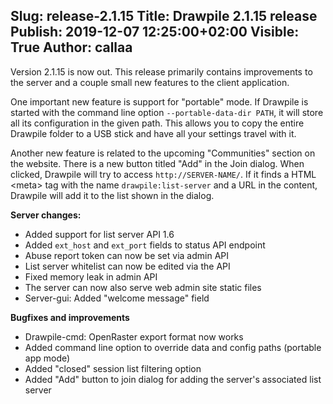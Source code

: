 Slug: release-2.1.15
Title: Drawpile 2.1.15 release
Publish: 2019-12-07 12:25:00+02:00
Visible: True
Author: callaa
---

Version 2.1.15 is now out. This release primarily contains improvements to the server and a couple
small new features to the client application.

One important new feature is support for "portable" mode. If Drawpile is started with the command line
option `--portable-data-dir PATH`, it will store all its configuration in the given path. This allows you
to copy the entire Drawpile folder to a USB stick and have all your settings travel with it.

Another new feature is related to the upcoming "Communities" section on the website. There is a new
button titled "Add" in the Join dialog. When clicked, Drawpile will try to access `http://SERVER-NAME/`.
If it finds a HTML &lt;meta&gt; tag with the name `drawpile:list-server` and a URL in the content,
Drawpile will add it to the list shown in the dialog.

**Server changes:**

 * Added support for list server API 1.6
 * Added `ext_host` and `ext_port` fields to status API endpoint
 * Abuse report token can now be set via admin API
 * List server whitelist can now be edited via the API
 * Fixed memory leak in admin API
 * The server can now also serve web admin site static files
 * Server-gui: Added "welcome message" field

**Bugfixes and improvements**

 * Drawpile-cmd: OpenRaster export format now works
 * Added command line option to override data and config paths (portable app mode)
 * Added "closed" session list filtering option
 * Added "Add" button to join dialog for adding the server's associated list server

